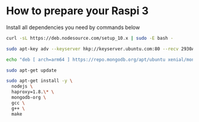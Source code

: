 # How to prepare your Raspi 3

Install all dependencies you need by commands below

```bash
curl -sL https://deb.nodesource.com/setup_10.x | sudo -E bash -

sudo apt-key adv --keyserver hkp://keyserver.ubuntu.com:80 --recv 2930ADAE8CAF5059EE73BB4B58712A2291FA4AD5

echo "deb [ arch=arm64 ] https://repo.mongodb.org/apt/ubuntu xenial/mongodb-org/3.6 multiverse" | sudo tee /etc/apt/sources.list.d/mongodb-org-3.6.list

sudo apt-get update

sudo apt-get install -y \
  nodejs \
  haproxy=1.8.\* \
  mongodb-org \
  gcc \
  g++ \
  make
```
